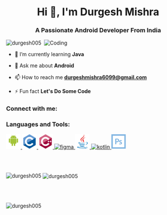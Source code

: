 <h1 align="center">Hi 👋, I'm Durgesh Mishra</h1>
<h3 align="center">A Passionate Android Developer From India</h3>
<img align="right" alt="Coding" width="400" src="https://cdn.dribbble.com/users/1162077/screenshots/3848914/programmer.gif">

<p align="left"> <img src="https://komarev.com/ghpvc/?username=durgesh005&label=Profile%20views&color=0e75b6&style=flat" alt="durgesh005" /> </p>

- 🌱 I’m currently learning **Java**

- 💬 Ask me about **Android**

- 📫 How to reach me **durgeshmishra6099@gmail.com**

- ⚡ Fun fact **Let's Do Some Code**

<h3 align="left">Connect with me:</h3>
<p align="left">
</p>

<h3 align="left">Languages and Tools:</h3>
<p align="left"> <a href="https://developer.android.com" target="_blank" rel="noreferrer"> <img src="https://raw.githubusercontent.com/devicons/devicon/master/icons/android/android-original-wordmark.svg" alt="android" width="40" height="40"/> </a> <a href="https://www.cprogramming.com/" target="_blank" rel="noreferrer"> <img src="https://raw.githubusercontent.com/devicons/devicon/master/icons/c/c-original.svg" alt="c" width="40" height="40"/> </a> <a href="https://www.w3schools.com/cpp/" target="_blank" rel="noreferrer"> <img src="https://raw.githubusercontent.com/devicons/devicon/master/icons/cplusplus/cplusplus-original.svg" alt="cplusplus" width="40" height="40"/> </a> <a href="https://www.figma.com/" target="_blank" rel="noreferrer"> <img src="https://www.vectorlogo.zone/logos/figma/figma-icon.svg" alt="figma" width="40" height="40"/> </a> <a href="https://www.java.com" target="_blank" rel="noreferrer"> <img src="https://raw.githubusercontent.com/devicons/devicon/master/icons/java/java-original.svg" alt="java" width="40" height="40"/> </a> <a href="https://kotlinlang.org" target="_blank" rel="noreferrer"> <img src="https://www.vectorlogo.zone/logos/kotlinlang/kotlinlang-icon.svg" alt="kotlin" width="40" height="40"/> </a> <a href="https://www.photoshop.com/en" target="_blank" rel="noreferrer"><img src="https://raw.githubusercontent.com/devicons/devicon/master/icons/photoshop/photoshop-line.svg" alt="photoshop" width="40" height="40"/> </a> </p>
<br/>
<br/>
<p><img align="left" src="https://github-readme-stats.vercel.app/api/top-langs?username=durgesh005&show_icons=true&locale=en&layout=compact" alt="durgesh005" /></p>

<p>&nbsp;<img align="center" src="https://github-readme-stats.vercel.app/api?username=durgesh005&show_icons=true&locale=en" alt="durgesh005" /></p>
<br/>
<br/>
<p><img align="center" src="https://github-readme-streak-stats.herokuapp.com/?user=durgesh005&" alt="durgesh005" /></p>
